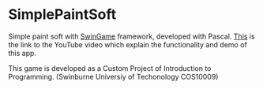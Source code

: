 # SimplePaintSoft

Simple paint soft with [SwinGame](http://www.swingame.com/) framework, developed with Pascal.
[This](https://www.youtube.com/watch?v=ARo-rnUH6Wk&feature=youtu.be) is the link to the YouTube video which explain the functionality and demo of this app.

This game is developed as a Custom Project of Introduction to Programming. (Swinburne Universiy of Techonology COS10009)
